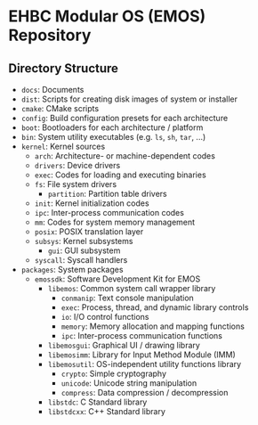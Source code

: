 # EHBC Modular OS (EMOS) Repository

## Directory Structure

- `docs`: Documents
- `dist`: Scripts for creating disk images of system or installer
- `cmake`: CMake scripts
- `config`: Build configuration presets for each architecture
- `boot`: Bootloaders for each architecture / platform
- `bin`: System utility executables (e.g. `ls`, `sh`, `tar`, ...)
- `kernel`: Kernel sources
  - `arch`: Architecture- or machine-dependent codes
  - `drivers`: Device drivers
  - `exec`: Codes for loading and executing binaries
  - `fs`: File system drivers
    - `partition`: Partition table drivers
  - `init`: Kernel initialization codes
  - `ipc`: Inter-process communication codes
  - `mm`: Codes for system memory management
  - `posix`: POSIX translation layer
  - `subsys`: Kernel subsystems
    - `gui`: GUI subsystem
  - `syscall`: Syscall handlers
- `packages`: System packages
  - `emossdk`: Software Development Kit for EMOS
    - `libemos`: Common system call wrapper library
      - `conmanip`: Text console manipulation
      - `exec`: Process, thread, and dynamic library controls
      - `io`: I/O control functions
      - `memory`: Memory allocation and mapping functions
      - `ipc`: Inter-process communication functions
    - `libemosgui`: Graphical UI / drawing library
    - `libemosimm`: Library for Input Method Module (IMM)
    - `libemosutil`: OS-independent utility functions library
      - `crypto`: Simple cryptography
      - `unicode`: Unicode string manipulation
      - `compress`: Data compression / decompression
    - `libstdc`: C Standard library
    - `libstdcxx`: C++ Standard library
